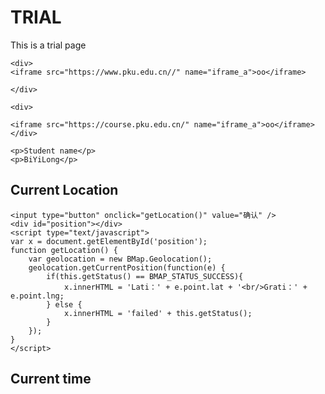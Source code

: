 <html>
    <head>
        <meta charset="utf-8">
        <title></title>
    <!--引入百度 API，"ak=" app-->
    <script type="text/javascript" src="https://api.map.baidu.com/api?v=2.0&ak=7a6QKaIilZftIMmKGAFLG7QT1GLfIncg"></script>
    </head>
       
<body>
    <h1>TRIAL</h1>
    <p>This is a trial page</p>
    
    <div>
    <iframe src="https://www.pku.edu.cn//" name="iframe_a">oo</iframe>
    
    </div>
    
    <div>
    
    <iframe src="https://course.pku.edu.cn/" name="iframe_a">oo</iframe>
    </div>
    
    <p>Student name</p>
    <p>BiYiLong</p>
    
  <h2>Current Location</h2>
    
    
    <input type="button" onclick="getLocation()" value="确认" />
    <div id="position"></div>
    <script type="text/javascript">
    var x = document.getElementById('position');
    function getLocation() {
        var geolocation = new BMap.Geolocation();
        geolocation.getCurrentPosition(function(e) {
            if(this.getStatus() == BMAP_STATUS_SUCCESS){
                x.innerHTML = 'Lati：' + e.point.lat + '<br/>Grati：' + e.point.lng;
            } else {
                x.innerHTML = 'failed' + this.getStatus();
            }
        });
    }
    </script>
    
   <h2>Current time</h2>
  
    
   </body>
</html>
